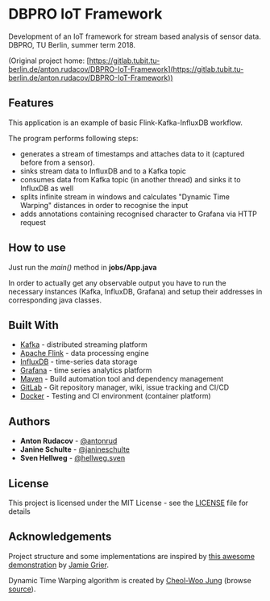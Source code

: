 # DBPRO IoT Framework

Development of an IoT framework for stream based analysis of sensor data. DBPRO, TU Berlin, summer term 2018.

(Original project home: [https://gitlab.tubit.tu-berlin.de/anton.rudacov/DBPRO-IoT-Framework](https://gitlab.tubit.tu-berlin.de/anton.rudacov/DBPRO-IoT-Framework))
 
  
## Features

This application is an example of basic Flink-Kafka-InfluxDB workflow.

The program performs following steps:
* generates a stream of timestamps and attaches data to it (captured before from a sensor).
* sinks stream data to InfluxDB and to a Kafka topic
* consumes data from Kafka topic (in another thread) and sinks it to InfluxDB as well
* splits infinite stream in windows and calculates "Dynamic Time Warping" distances in order to recognise the input
* adds annotations containing recognised character to Grafana via HTTP request 

 
## How to use

Just run the *main()* method in **jobs/App.java**

In order to actually get any observable output you have to run the necessary instances (Kafka, InfluxDB, Grafana) and setup their addresses in corresponding java classes.

 
## Built With

* [Kafka](https://kafka.apache.org/) - distributed streaming platform
* [Apache Flink](https://ci.apache.org/projects/flink/flink-docs-stable/) - data processing engine
* [InfluxDB](https://www.influxdata.com/) - time-series data storage
* [Grafana](https://grafana.com/) - time series analytics platform
* [Maven](https://maven.apache.org/) - Build automation tool and dependency management
* [GitLab](https://about.gitlab.com/) - Git repository manager, wiki, issue tracking and CI/CD
* [Docker](https://www.docker.com/) - Testing and CI environment (container platform)
 
## Authors

* **Anton Rudacov** - [@antonrud](https://github.com/antonrud)
* **Janine Schulte** - [@janineschulte](https://gitlab.tubit.tu-berlin.de/janineschulte)
* **Sven Hellweg** - [@hellweg.sven](https://gitlab.tubit.tu-berlin.de/hellweg.sven)
 
 
## License

This project is licensed under the MIT License - see the [LICENSE](LICENSE) file for details


## Acknowledgements

Project structure and some implementations are inspired by [this awesome demonstration](https://youtu.be/fstKKxvY23c) by [Jamie Grier](https://github.com/jgrier).

Dynamic Time Warping algorithm is created by [Cheol-Woo Jung](mailto:cjung@gatech.edu) (browse [source](http://trac.research.cc.gatech.edu/GART/browser/GART/weka/edu/gatech/gart/ml/weka/DTW.java?rev=9)).
